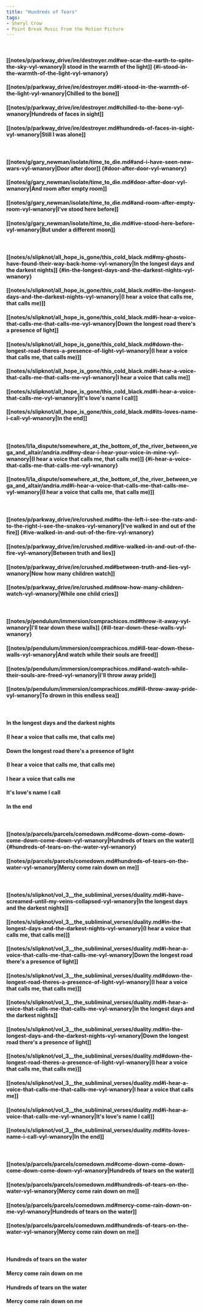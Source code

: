 ```yaml
---
title: "Hundreds of Tears"
tags:
- Sheryl Crow
- Point Break Music From the Motion Picture
---
```

&nbsp;
#### [[notes/p/parkway_drive/ire/destroyer.md#we-scar-the-earth-to-spite-the-sky-vyl-wnanory|I stood in the warmth of the light]] {#i-stood-in-the-warmth-of-the-light-vyl-wnanory}
#### [[notes/p/parkway_drive/ire/destroyer.md#i-stood-in-the-warmth-of-the-light-vyl-wnanory|Chilled to the bone]]
#### [[notes/p/parkway_drive/ire/destroyer.md#chilled-to-the-bone-vyl-wnanory|Hundreds of faces in sight]]
#### [[notes/p/parkway_drive/ire/destroyer.md#hundreds-of-faces-in-sight-vyl-wnanory|Still I was alone]]
&nbsp;
#### [[notes/g/gary_newman/isolate/time_to_die.md#and-i-have-seen-new-wars-vyl-wnanory|Door after door]] {#door-after-door-vyl-wnanory}
#### [[notes/g/gary_newman/isolate/time_to_die.md#door-after-door-vyl-wnanory|And room after empty room]]
#### [[notes/g/gary_newman/isolate/time_to_die.md#and-room-after-empty-room-vyl-wnanory|I've stood here before]]
#### [[notes/g/gary_newman/isolate/time_to_die.md#ive-stood-here-before-vyl-wnanory|But under a different moon]]
&nbsp;
#### [[notes/s/slipknot/all_hope_is_gone/this_cold_black.md#my-ghosts-have-found-their-way-back-home-vyl-wnanory|In the longest days and the darkest nights]] {#in-the-longest-days-and-the-darkest-nights-vyl-wnanory}
#### [[notes/s/slipknot/all_hope_is_gone/this_cold_black.md#in-the-longest-days-and-the-darkest-nights-vyl-wnanory|(I hear a voice that calls me, that calls me)]]
#### [[notes/s/slipknot/all_hope_is_gone/this_cold_black.md#i-hear-a-voice-that-calls-me-that-calls-me-vyl-wnanory|Down the longest road there's a presence of light]]
#### [[notes/s/slipknot/all_hope_is_gone/this_cold_black.md#down-the-longest-road-theres-a-presence-of-light-vyl-wnanory|(I hear a voice that calls me, that calls me)]]
#### [[notes/s/slipknot/all_hope_is_gone/this_cold_black.md#i-hear-a-voice-that-calls-me-that-calls-me-vyl-wnanory|I hear a voice that calls me]]
#### [[notes/s/slipknot/all_hope_is_gone/this_cold_black.md#i-hear-a-voice-that-calls-me-vyl-wnanory|It's love's name I call]]
#### [[notes/s/slipknot/all_hope_is_gone/this_cold_black.md#its-loves-name-i-call-vyl-wnanory|In the end]]
&nbsp;
#### [[notes/l/la_dispute/somewhere_at_the_bottom_of_the_river_between_vega_and_altair/andria.md#my-dear-i-hear-your-voice-in-mine-vyl-wnanory|(I hear a voice that calls me, that calls me)]] {#i-hear-a-voice-that-calls-me-that-calls-me-vyl-wnanory}
#### [[notes/l/la_dispute/somewhere_at_the_bottom_of_the_river_between_vega_and_altair/andria.md#i-hear-a-voice-that-calls-me-that-calls-me-vyl-wnanory|(I hear a voice that calls me, that calls me)]]
&nbsp;
#### [[notes/p/parkway_drive/ire/crushed.md#to-the-left-i-see-the-rats-and-to-the-right-i-see-the-snakes-vyl-wnanory|I've walked in and out of the fire]] {#ive-walked-in-and-out-of-the-fire-vyl-wnanory}
#### [[notes/p/parkway_drive/ire/crushed.md#ive-walked-in-and-out-of-the-fire-vyl-wnanory|Between truth and lies]]
#### [[notes/p/parkway_drive/ire/crushed.md#between-truth-and-lies-vyl-wnanory|Now how many children watch]]
#### [[notes/p/parkway_drive/ire/crushed.md#now-how-many-children-watch-vyl-wnanory|While one child cries]]
&nbsp;
#### [[notes/p/pendulum/immersion/comprachicos.md#throw-it-away-vyl-wnanory|I'll tear down these walls]] {#ill-tear-down-these-walls-vyl-wnanory}
#### [[notes/p/pendulum/immersion/comprachicos.md#ill-tear-down-these-walls-vyl-wnanory|And watch while their souls are freed]]
#### [[notes/p/pendulum/immersion/comprachicos.md#and-watch-while-their-souls-are-freed-vyl-wnanory|I'll throw away pride]]
#### [[notes/p/pendulum/immersion/comprachicos.md#ill-throw-away-pride-vyl-wnanory|To drown in this endless sea]]
&nbsp;
#### In the longest days and the darkest nights
#### (I hear a voice that calls me, that calls me)
#### Down the longest road there's a presence of light
#### (I hear a voice that calls me, that calls me)
#### I hear a voice that calls me
#### It's love's name I call
#### In the end
&nbsp;
#### [[notes/p/parcels/parcels/comedown.md#come-down-come-down-come-down-come-down-vyl-wnanory|Hundreds of tears on the water]] {#hundreds-of-tears-on-the-water-vyl-wnanory}
#### [[notes/p/parcels/parcels/comedown.md#hundreds-of-tears-on-the-water-vyl-wnanory|Mercy come rain down on me]]
&nbsp;
#### [[notes/s/slipknot/vol_3__the_subliminal_verses/duality.md#i-have-screamed-until-my-veins-collapsed-vyl-wnanory|In the longest days and the darkest nights]]
#### [[notes/s/slipknot/vol_3__the_subliminal_verses/duality.md#in-the-longest-days-and-the-darkest-nights-vyl-wnanory|(I hear a voice that calls me, that calls me)]]
#### [[notes/s/slipknot/vol_3__the_subliminal_verses/duality.md#i-hear-a-voice-that-calls-me-that-calls-me-vyl-wnanory|Down the longest road there's a presence of light]]
#### [[notes/s/slipknot/vol_3__the_subliminal_verses/duality.md#down-the-longest-road-theres-a-presence-of-light-vyl-wnanory|(I hear a voice that calls me, that calls me)]]
#### [[notes/s/slipknot/vol_3__the_subliminal_verses/duality.md#i-hear-a-voice-that-calls-me-that-calls-me-vyl-wnanory|In the longest days and the darkest nights]]
#### [[notes/s/slipknot/vol_3__the_subliminal_verses/duality.md#in-the-longest-days-and-the-darkest-nights-vyl-wnanory|Down the longest road there's a presence of light]]
#### [[notes/s/slipknot/vol_3__the_subliminal_verses/duality.md#down-the-longest-road-theres-a-presence-of-light-vyl-wnanory|(I hear a voice that calls me, that calls me)]]
#### [[notes/s/slipknot/vol_3__the_subliminal_verses/duality.md#i-hear-a-voice-that-calls-me-that-calls-me-vyl-wnanory|I hear a voice that calls me]]
#### [[notes/s/slipknot/vol_3__the_subliminal_verses/duality.md#i-hear-a-voice-that-calls-me-vyl-wnanory|It's love's name I call]]
#### [[notes/s/slipknot/vol_3__the_subliminal_verses/duality.md#its-loves-name-i-call-vyl-wnanory|In the end]]
&nbsp;
#### [[notes/p/parcels/parcels/comedown.md#come-down-come-down-come-down-come-down-vyl-wnanory|Hundreds of tears on the water]]
#### [[notes/p/parcels/parcels/comedown.md#hundreds-of-tears-on-the-water-vyl-wnanory|Mercy come rain down on me]]
#### [[notes/p/parcels/parcels/comedown.md#mercy-come-rain-down-on-me-vyl-wnanory|Hundreds of tears on the water]]
#### [[notes/p/parcels/parcels/comedown.md#hundreds-of-tears-on-the-water-vyl-wnanory|Mercy come rain down on me]]
&nbsp;
#### Hundreds of tears on the water
#### Mercy come rain down on me
#### Hundreds of tears on the water
#### Mercy come rain down on me
